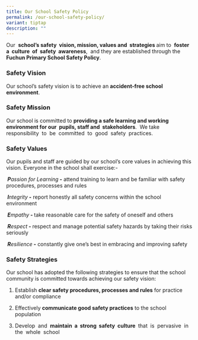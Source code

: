 ```yaml
---
title: Our School Safety Policy
permalink: /our-school-safety-policy/
variant: tiptap
description: ""
---
```

<p>Our&nbsp; <strong>school’s safety&nbsp; vision, mission, values and&nbsp; strategies </strong>aim
to&nbsp; <strong>foster&nbsp; a&nbsp; culture&nbsp; of&nbsp; safety&nbsp; awareness</strong>,&nbsp;
and they are established through the <strong>Fuchun Primary School Safety Policy</strong>.</p>
<h3>Safety Vision</h3>
<p>Our school’s safety vision is to achieve an <strong>accident-free school environment</strong>.</p>
<h3>Safety Mission</h3>
<p>Our school is committed to <strong>providing a safe learning and working environment for our&nbsp; pupils, staff and&nbsp; stakeholders</strong>.&nbsp;
We take&nbsp; responsibility&nbsp; to&nbsp; be&nbsp; committed&nbsp; to&nbsp;
good&nbsp; safety&nbsp; practices.</p>
<h3>Safety Values</h3>
<p>Our pupils and staff are guided by our school’s core values in achieving
this vision. Everyone in the school shall exercise:-</p>
<p><strong>&nbsp;<em>P</em></strong><em>assion for Learning</em><strong> -</strong> attend
training to learn and be familiar with safety procedures, processes and
rules</p>
<p><strong>&nbsp;<em>I</em></strong><em>ntegrity</em><strong> -</strong> report
honestly all safety concerns within the school environment</p>
<p><strong>&nbsp;<em>E</em></strong><em>mpathy</em><strong> - </strong>take
reasonable care for the safety of oneself and others</p>
<p><strong>&nbsp;<em>R</em></strong><em>espect</em><strong> - </strong>respect
and manage potential safety hazards by taking their risks seriously</p>
<p><strong>&nbsp;<em>R</em></strong><em>esilience</em><strong> -</strong> constantly
give one’s best in embracing and improving safety</p>
<h3>Safety Strategies</h3>
<p>Our school has adopted the following strategies to ensure that the school
community is committed towards achieving our safety vision:</p>
<ol data-tight="true" class="tight">
<li>
<p>Establish <strong>clear safety procedures, processes and rules</strong> for
practice and/or compliance</p>
</li>
<li>
<p>Effectively <strong>communicate good safety practices</strong> to the school
population</p>
</li>
<li>
<p>Develop&nbsp; and&nbsp; <strong>maintain&nbsp; a&nbsp; strong&nbsp; safety&nbsp; culture&nbsp;</strong> that&nbsp;
is&nbsp; pervasive&nbsp; in&nbsp; the&nbsp; whole&nbsp; school</p>
</li>
</ol>
<p>&nbsp;</p>
<p></p>